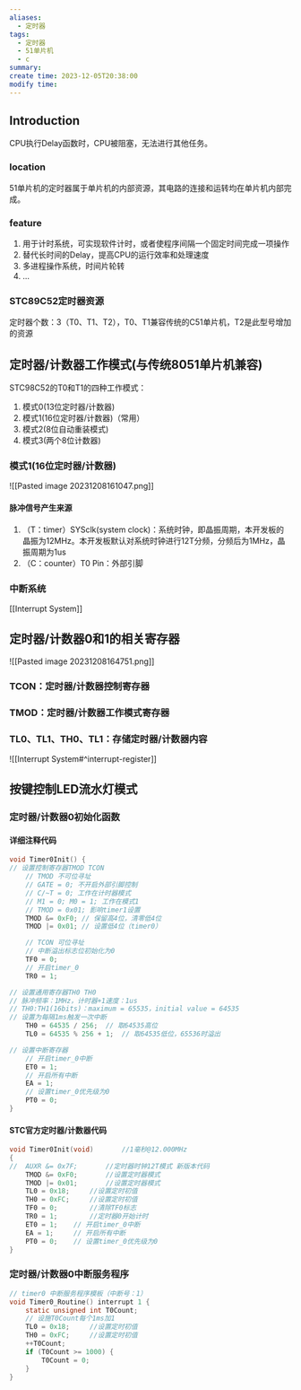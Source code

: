 ```yaml
---
aliases:
  - 定时器
tags:
  - 定时器
  - 51单片机
  - c
summary: 
create time: 2023-12-05T20:38:00
modify time:
---
```

## Introduction

CPU执行Delay函数时，CPU被阻塞，无法进行其他任务。

### location

51单片机的定时器属于单片机的内部资源，其电路的连接和运转均在单片机内部完成。

### feature

1. 用于计时系统，可实现软件计时，或者使程序间隔一个固定时间完成一项操作
2. 替代长时间的Delay，提高CPU的运行效率和处理速度
3. 多进程操作系统，时间片轮转
4. ...

### STC89C52定时器资源

定时器个数：3（T0、T1、T2），T0、T1兼容传统的C51单片机，T2是此型号增加的资源

## 定时器/计数器工作模式(与传统8051单片机兼容)

STC98C52的T0和T1的四种工作模式：

1. 模式0(13位定时器/计数器)
2. 模式1(16位定时器/计数器)（常用）
3. 模式2(8位自动重装模式)
4. 模式3(两个8位计数器)

### 模式1(16位定时器/计数器)

![[Pasted image 20231208161047.png]]

#### 脉冲信号产生来源

1. （T：timer）SYSclk(system clock)：系统时钟，即晶振周期，本开发板的晶振为12MHz。本开发板默认对系统时钟进行12T分频，分频后为1MHz，晶振周期为1us
2. （C：counter）T0 Pin：外部引脚

### 中断系统

[[Interrupt System]]

## 定时器/计数器0和1的相关寄存器

![[Pasted image 20231208164751.png]]

### TCON：定时器/计数器控制寄存器

### TMOD：定时器/计数器工作模式寄存器

### TL0、TL1、TH0、TL1：存储定时器/计数器内容


![[Interrupt System#^interrupt-register]]


## 按键控制LED流水灯模式

### 定时器/计数器0初始化函数

#### 详细注释代码

```c
void Timer0Init() {
// 设置控制寄存器TMOD TCON
	// TMOD 不可位寻址
	// GATE = 0; 不开启外部引脚控制
	// C/~T = 0; 工作在计时器模式
	// M1 = 0; M0 = 1; 工作在模式1 
	// TMOD = 0x01; 影响timer1设置
	TMOD &= 0xF0; // 保留高4位，清零低4位
	TMOD |= 0x01; // 设置低4位（timer0）

	// TCON 可位寻址
	// 中断溢出标志位初始化为0
	TF0 = 0;
	// 开启timer_0
	TR0 = 1;

// 设置通用寄存器TH0 TH0
// 脉冲频率：1MHz，计时器+1速度：1us
// TH0:TH1(16bits)：maximum = 65535，initial value = 64535
// 设置为每隔1ms触发一次中断
	TH0 = 64535 / 256;	// 取64535高位
	TL0 = 64535 % 256 + 1; 	// 取64535低位，65536时溢出

// 设置中断寄存器
	// 开启timer_0中断
	ET0 = 1;
	// 开启所有中断
	EA = 1;
	// 设置timer_0优先级为0
	PT0 = 0;
}

```

#### STC官方定时器/计数器代码

```c
void Timer0Init(void)		//1毫秒@12.000MHz
{
// 	AUXR &= 0x7F;		//定时器时钟12T模式 新版本代码
	TMOD &= 0xF0;		//设置定时器模式
	TMOD |= 0x01;		//设置定时器模式
	TL0 = 0x18;		//设置定时初值
	TH0 = 0xFC;		//设置定时初值
	TF0 = 0;		//清除TF0标志
	TR0 = 1;		//定时器0开始计时
	ET0 = 1; 	// 开启timer_0中断
	EA = 1; 	// 开启所有中断
	PT0 = 0; 	// 设置timer_0优先级为0
}
```

### 定时器/计数器0中断服务程序

```c
// timer0 中断服务程序模板（中断号：1）
void Timer0_Routine() interrupt 1 {
	static unsigned int T0Count;
	// 设施T0Count每个1ms加1
	TL0 = 0x18;		//设置定时初值
	TH0 = 0xFC;		//设置定时初值
	++T0Count;
	if (T0Count >= 1000) {
		T0Count = 0;
	}	
}
```